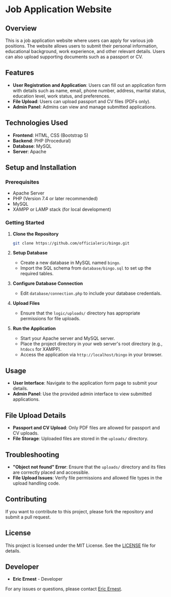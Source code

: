 # Job Application Website

## Overview

This is a job application website where users can apply for various job positions. The website allows users to submit their personal information, educational background, work experience, and other relevant details. Users can also upload supporting documents such as a passport or CV.

## Features

- **User Registration and Application**: Users can fill out an application form with details such as name, email, phone number, address, marital status, education level, work status, and preferences.
- **File Upload**: Users can upload passport and CV files (PDFs only).
- **Admin Panel**: Admins can view and manage submitted applications.

## Technologies Used

- **Frontend**: HTML, CSS (Bootstrap 5)
- **Backend**: PHP (Procedural)
- **Database**: MySQL
- **Server**: Apache

## Setup and Installation

### Prerequisites

- Apache Server
- PHP (Version 7.4 or later recommended)
- MySQL
- XAMPP or LAMP stack (for local development)

### Getting Started

1. **Clone the Repository**

    ```bash
    git clone https://github.com/officialeric/bingo.git
    ```

2. **Setup Database**

    - Create a new database in MySQL named `bingo`.
    - Import the SQL schema from `database/bingo.sql` to set up the required tables.

3. **Configure Database Connection**

    - Edit `database/connection.php` to include your database credentials.

4. **Upload Files**

    - Ensure that the `logic/uploads/` directory has appropriate permissions for file uploads.

5. **Run the Application**

    - Start your Apache server and MySQL server.
    - Place the project directory in your web server's root directory (e.g., `htdocs` for XAMPP).
    - Access the application via `http://localhost/bingo` in your browser.

## Usage

- **User Interface**: Navigate to the application form page to submit your details.
- **Admin Panel**: Use the provided admin interface to view submitted applications.

## File Upload Details

- **Passport and CV Upload**: Only PDF files are allowed for passport and CV uploads.
- **File Storage**: Uploaded files are stored in the `uploads/` directory.

## Troubleshooting

- **"Object not found" Error**: Ensure that the `uploads/` directory and its files are correctly placed and accessible.
- **File Upload Issues**: Verify file permissions and allowed file types in the upload handling code.

## Contributing

If you want to contribute to this project, please fork the repository and submit a pull request. 

## License

This project is licensed under the MIT License. See the [LICENSE](LICENSE) file for details.

## Developer

- **Eric Ernest** - Developer

For any issues or questions, please contact [Eric Ernest](mailto:officialeric994@gmail.com).
